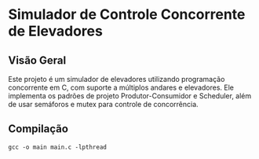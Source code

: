 # Simulador de Controle Concorrente de Elevadores
## Visão Geral
Este projeto é um simulador de elevadores utilizando programação concorrente em C, com suporte a múltiplos andares e elevadores. Ele implementa os padrões de projeto Produtor-Consumidor e Scheduler, além de usar semáforos e mutex para controle de concorrência.

## Compilação
```
gcc -o main main.c -lpthread
```
